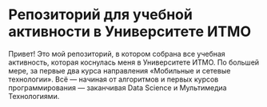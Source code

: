 # Репозиторий для учебной активности в Университете ИТМО

Привет! Это мой репозиторий, в котором собрана все учебная активность, которая коснулась меня в Университете ИТМО. По большей мере, за первые два курса направления «Мобильные и сетевые технологии». Всё — начиная от алгоритмов и первых курсов программирования — заканчивая Data Science и Мультимедиа Технологиями.

